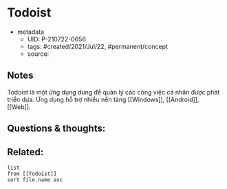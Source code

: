 ---
---

# Todoist

- metadata
	- UID: P-210722-0656
	- tags: #created/2021/Jul/22, #permanent/concept 
	- source: 

## Notes
Todoist là một ứng dụng dùng để quản lý các công việc cá nhân được phát triển dựa. Ứng dụng hỗ trợ nhiều nền tảng [[Windows]], [[Android]], [[Web]].

## Questions & thoughts:


## Related:
```dataview
list
from [[Todoist]]
sort file.name asc
```